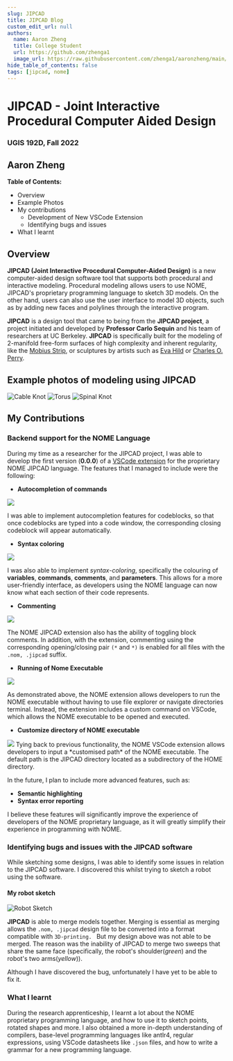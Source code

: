 ```yaml
---
slug: JIPCAD
title: JIPCAD Blog
custom_edit_url: null
authors:
  name: Aaron Zheng
  title: College Student
  url: https://github.com/zhenga1
  image_url: https://raw.githubusercontent.com/zhenga1/aaronzheng/main/img/pfp.jpeg
hide_table_of_contents: false
tags: [jipcad, nome]
---
```


# JIPCAD - Joint Interactive Procedural Computer Aided Design
### UGIS 192D, Fall 2022
## Aaron Zheng 

**Table of Contents:**
- Overview
- Example Photos
- My contributions
	- Development of New VSCode Extension
	- Identifying bugs and issues
- What I learnt

## Overview
**JIPCAD (Joint Interactive Procedural Computer-Aided Design)** is a new computer-aided design software tool that supports both procedural and interactive modeling. Procedural modeling allows users to use NOME, JIPCAD's proprietary programming language to sketch 3D models. On the other hand, users can also use the user interface to model 3D objects, such as by adding new faces and polylines through the interactive program. 

**JIPCAD** is a design tool that came to being from the **JIPCAD project**, a project initiated and developed by **Professor Carlo Sequin** and his team of researchers at UC Berkeley. **JIPCAD** is specifically built for the modeling of 2-manifold free-form surfaces of high complexity and inherent regularity, like the [Mobius Strip](https://brilliant.org/wiki/mobius-strips/), or sculptures by artists such as [Eva Hild](https://www.evahild.com/ceramics) or [Charles O. Perry](http://www.charlesperry.com/).
## Example photos of modeling using JIPCAD
![Cable Knot](./Nome3_djJ0AXrJiy.png)
![Torus](./Nome3_xUyQCC7Llj.png)
![Spinal Knot](./Nome3_S36gbJVwhc.png)

## My Contributions
### Backend support for the NOME Language
During my time as a researcher for the JIPCAD project, I was able to develop the first version (**0.0.0**) of a [VSCode extension](https://marketplace.visualstudio.com/items?itemName=AaronZheng.nome) for the proprietary NOME JIPCAD language. The features that I managed to include were the following:

- **Autocompletion of commands**
<img src="https://raw.githubusercontent.com/JIPCAD/JIPCAD-vs-code/master/.github/images/autocompletion.gif" />

I was able to implement autocompletion features for codeblocks, so that once codeblocks are typed into a code window, the corresponding closing codeblock will appear automatically.  

- **Syntax coloring**
<img src="https://raw.githubusercontent.com/JIPCAD/JIPCAD-vs-code/master/.github/images/syntax_highlight.png" />

I was also able to implement *syntax-coloring*, specifically the colouring of **variables**, **commands**, **comments**, and **parameters**. This allows for a more user-friendly interface, as developers using the NOME language can now know what each section of their code represents. 

- **Commenting**
<img src="https://raw.githubusercontent.com/JIPCAD/JIPCAD-vs-code/master/.github/images/toggle_block_comment.gif" />

The NOME JIPCAD extension also has the ability of toggling block comments. In addition, with the extension, commenting using the corresponding opening/closing pair `(*` and `*)` is enabled for all files with the `.nom, .jipcad` suffix.

- **Running of Nome Executable**
<img src="https://raw.githubusercontent.com/JIPCAD/JIPCAD-vs-code/master/.github/images/run_nome.gif" />

As demonstrated above, the NOME extension allows developers to run the NOME executable without having to use file explorer or navigate directories terminal. Instead, the extension includes a custom command on VSCode, which allows the NOME executable to be opened and executed. 

- **Customize directory of NOME executable**
<img src="https://raw.githubusercontent.com/JIPCAD/JIPCAD-vs-code/master/.github/images/remote_running.gif" />
Tying back to previous functionality, the NOME VSCode extension allows developers to input a *customised path* of the NOME executable. The default path is the JIPCAD directory located as a subdirectory of the HOME directory. 

In the future, I plan to include more advanced features, such as:
- **Semantic highlighting**
- **Syntax error reporting**

I believe these features will significantly improve the experience of developers of the NOME proprietary language, as it will greatly simplify their experience in programming with NOME. 

### Identifying bugs and issues with the JIPCAD software
While sketching some designs, I was able to identify some issues in relation to the JIPCAD software. I discovered this whilst trying to sketch a robot using the software.

#### My robot sketch
![Robot Sketch](./Nome3_cDDVZZUdut.png)

**JIPCAD** is able to merge models together. Merging is essential as merging allows the `.nom, .jipcad` design file to be converted into a format compatible with `3D-printing. ` But my design above was not able to be merged. The reason was the inability of JIPCAD to merge two sweeps that share the same face (specifically, the robot's shoulder(*green*) and the robot's two arms(*yellow*)). 

Although I have discovered the bug, unfortunately I have yet to be able to fix it. 

### What I learnt
During the research apprenticeship, I learnt a lot about the NOME proprietary programming language, and how to use it to sketch points, rotated shapes and more. I also obtained a more in-depth understanding of compilers, base-level programming languages like antlr4, regular expressions, using VSCode datasheets like `.json` files, and how to write a grammar for a new programming language. 
